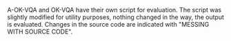 A-OK-VQA and OK-VQA have their own script for evaluation. The script was slightly modified for utility purposes, nothing changed in the way, the output is evaluated. Changes in the source code are indicated with "MESSING WITH SOURCE CODE".